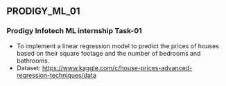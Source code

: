 ## PRODIGY_ML_01
### **Prodigy Infotech ML internship Task-01**
- To implement a linear regression model to predict the prices of houses based on their square footage and the number of bedrooms and bathrooms.
- Dataset: https://www.kaggle.com/c/house-prices-advanced-regression-techniques/data
